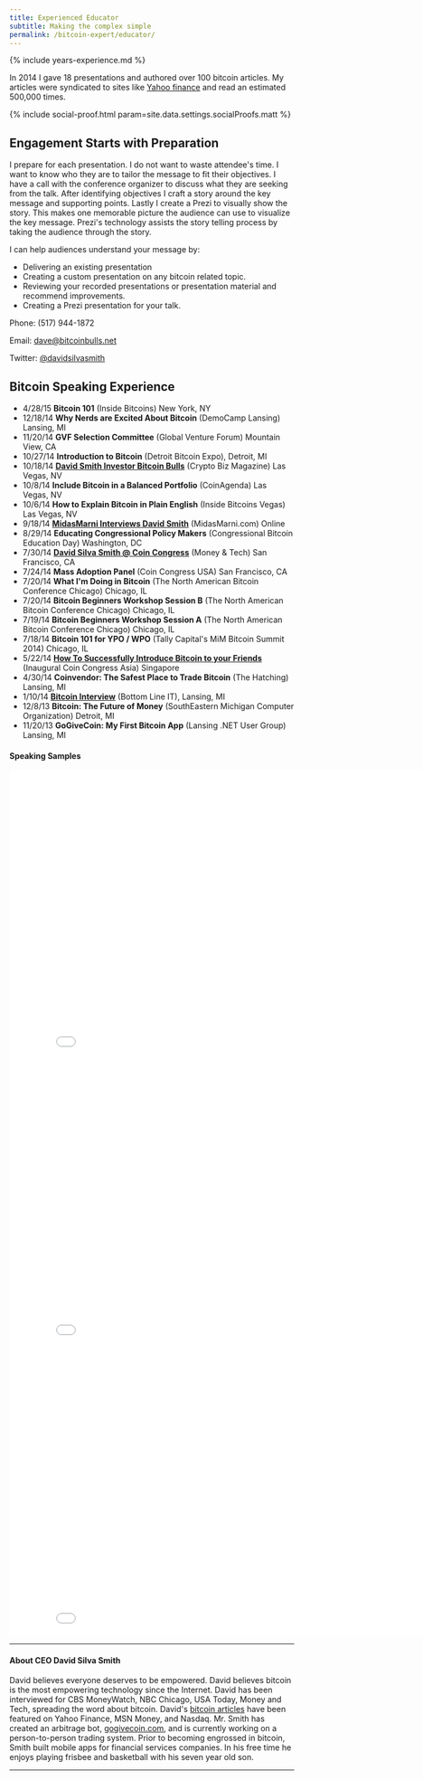 ```yaml
---
title: Experienced Educator
subtitle: Making the complex simple
permalink: /bitcoin-expert/educator/
---
```


{% include years-experience.md %}

In 2014 I gave 18 presentations and authored over 100 bitcoin articles. My articles were syndicated to sites like [Yahoo finance](https://www.google.com/search?safe=off&q=site%3Afinance.yahoo.com%20%22david%20smith%22%20bitcoin&rct=j) and read an estimated 500,000 times.

{% include social-proof.html param=site.data.settings.socialProofs.matt %} 

## Engagement Starts with Preparation

I prepare for each presentation. I do not want to waste attendee's time. I want to know who they are to tailor the message to fit their objectives. I have a call with the conference organizer to discuss what they are seeking from the talk. After identifying objectives I craft a story around the key message and supporting points. Lastly I create a Prezi to visually show the story. This makes one memorable picture the audience can use to visualize the key message. Prezi's technology assists the story telling process by taking the audience through the story.

I can help audiences understand your message by:

 * Delivering an existing presentation
 * Creating a custom presentation on any bitcoin related topic.
 * Reviewing your recorded presentations or presentation material and recommend improvements.
 * Creating a Prezi presentation for your talk.

Phone: (517) 944-1872

Email: <dave@bitcoinbulls.net>

Twitter: [@davidsilvasmith](http://www.twitter.com/davidsilvasmith)

## Bitcoin Speaking Experience


* 4/28/15 **Bitcoin 101** (Inside Bitcoins) New York, NY
* 12/18/14 **Why Nerds are Excited About Bitcoin** (DemoCamp Lansing) Lansing, MI
* 11/20/14 **GVF Selection Committee** (Global Venture Forum) Mountain View, CA
* 10/27/14 **Introduction to Bitcoin** (Detroit Bitcoin Expo), Detroit, MI
* 10/18/14 **[David Smith Investor Bitcoin Bulls](http://cryptobizmagazine.com/david-smith-investor-bitcoin-bulls/)** (Crypto Biz Magazine) Las Vegas, NV
* 10/8/14 **Include Bitcoin in a Balanced Portfolio** (CoinAgenda) Las Vegas, NV 
* 10/6/14 **How to Explain Bitcoin in Plain English** (Inside Bitcoins Vegas) Las Vegas, NV 
* 9/18/14 **[MidasMarni Interviews David Smith](http://midasmarni.com/event/midasmarni-interviews-david-smith-bitcoinbulls/)** (MidasMarni.com) Online
* 8/29/14 **Educating Congressional Policy Makers** (Congressional Bitcoin Education Day) Washington, DC
* 7/30/14 **[David Silva Smith @ Coin Congress](http://moneyandtech.com/david-silva-smith-of-so-whats-bitcoin-coin-congress/)** (Money & Tech) San Francisco, CA
* 7/24/14 **Mass Adoption Panel** (Coin Congress USA) San Francisco, CA
* 7/20/14 **What I'm Doing in Bitcoin** (The North American Bitcoin Conference Chicago) Chicago, IL
* 7/20/14 **Bitcoin Beginners Workshop Session B** (The North American Bitcoin Conference Chicago) Chicago, IL
* 7/19/14 **Bitcoin Beginners Workshop Session A** (The North American Bitcoin Conference Chicago) Chicago, IL
* 7/18/14 **Bitcoin 101 for YPO / WPO** (Tally Capital's MiM Bitcoin Summit 2014) Chicago, IL
* 5/22/14 **[How To Successfully Introduce Bitcoin to your Friends](https://www.youtube.com/watch?v=e-PXjJLF-bo)** (Inaugural Coin Congress Asia) Singapore
* 4/30/14 **Coinvendor: The Safest Place to Trade Bitcoin** (The Hatching) Lansing, MI
* 1/10/14 **[Bitcoin Interview](http://www.michiganbusinessnetwork.com/radio/2014/01/28/Bottom_Line_IT_S3_David_Smith)** (Bottom Line IT), Lansing, MI
* 12/8/13 **Bitcoin: The Future of Money** (SouthEastern Michigan Computer Organization) Detroit, MI
* 11/20/13 **GoGiveCoin: My First Bitcoin App** (Lansing .NET User Group) Lansing, MI

#### Speaking Samples
<iframe width="854" height="510" src="//www.youtube.com/embed/e-PXjJLF-bo" frameborder="0" allowfullscreen></iframe>
<iframe width="854" height="510" src="//www.youtube.com/embed/EFraiyAD9oY" frameborder="0" allowfullscreen></iframe>
<iframe width="854" height="510" src="//www.youtube.com/embed/vBED1r6LWWg" frameborder="0" allowfullscreen></iframe>

---

#### About CEO David Silva Smith
David believes everyone deserves to be empowered. David believes bitcoin is the most empowering technology since the Internet. David has been interviewed for CBS MoneyWatch, NBC Chicago, USA Today, Money and Tech, spreading the word about bitcoin. David's [bitcoin articles](http://www.benzinga.com/author/david-smith) have been featured on Yahoo Finance, MSN Money, and Nasdaq. Mr. Smith has created an arbitrage bot, [gogivecoin.com](http://www.gogivecoin.com), and is currently working on a person-to-person trading system. Prior to becoming engrossed in bitcoin, Smith built mobile apps for financial services companies. In his free time he enjoys playing frisbee and basketball with his seven year old son.

---
